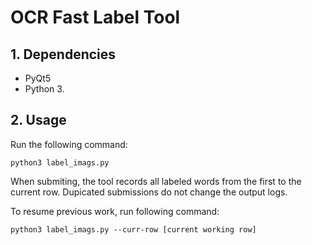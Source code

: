 # OCR Fast Label Tool

## 1. Dependencies
- PyQt5
- Python 3.

## 2. Usage
Run the following command:

`python3 label_imags.py`

When submiting, the tool records all labeled words from the first to the current row. Dupicated submissions do not change the output logs.

To resume previous work, run following command:

`python3 label_imags.py --curr-row [current working row]`
